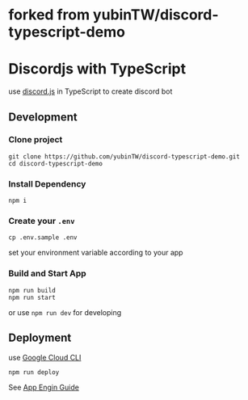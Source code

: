 # forked from yubinTW/discord-typescript-demo
# Discordjs with TypeScript

use [discord.js](https://github.com/discordjs/discord.js) in TypeScript to create discord bot

## Development

### Clone project

```
git clone https://github.com/yubinTW/discord-typescript-demo.git
cd discord-typescript-demo
```

### Install Dependency

```
npm i
```

### Create your `.env`

```
cp .env.sample .env
```

set your environment variable according to your app

### Build and Start App

```
npm run build
npm run start
```

or use `npm run dev` for developing

## Deployment

use [Google Cloud CLI](https://cloud.google.com/sdk/docs/install-sdk#linux)

```
npm run deploy
```

See [App Engin Guide](./app-engine-guide.md)
